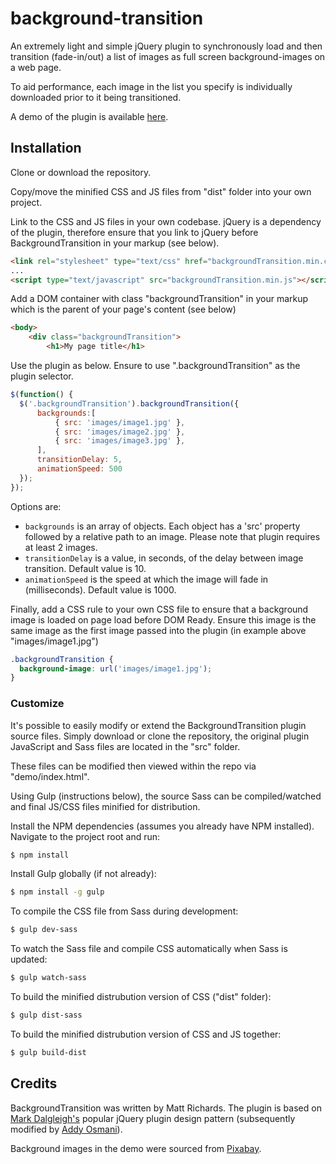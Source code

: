 # background-transition

An extremely light and simple jQuery plugin to synchronously load and then
transition (fade-in/out) a list of images as full screen background-images on
a web page.

To aid performance, each image in the list you specify is individually
downloaded prior to it being transitioned.

A demo of the plugin is available [here](https://mttrchrds.github.io/backgroundtransition/demo/index.html).

## Installation

Clone or download the repository.

Copy/move the minified CSS and JS files from "dist" folder into your own project.

Link to the CSS and JS files in your own codebase. jQuery is a dependency of
the plugin, therefore ensure that you link to jQuery before BackgroundTransition
in your markup (see below).

```html
<link rel="stylesheet" type="text/css" href="backgroundTransition.min.css" />
...
<script type="text/javascript" src="backgroundTransition.min.js"></script>
```
Add a DOM container with class "backgroundTransition" in your markup which is
the parent of your page's content (see below)

```html
<body>
    <div class="backgroundTransition">
        <h1>My page title</h1>
```
Use the plugin as below. Ensure to use ".backgroundTransition" as the plugin selector.

```javascript
$(function() {
  $('.backgroundTransition').backgroundTransition({
      backgrounds:[
          { src: 'images/image1.jpg' },
          { src: 'images/image2.jpg' },
          { src: 'images/image3.jpg' },
      ],
      transitionDelay: 5,
      animationSpeed: 500
  });
});
```
Options are:
- `backgrounds` is an array of objects. Each object has a 'src' property followed by a relative path to an image. Please note that plugin requires at least 2 images.
- `transitionDelay` is a value, in seconds, of the delay between image transition. Default value is 10.
- `animationSpeed` is the speed at which the image will fade in (milliseconds). Default value is 1000.

Finally, add a CSS rule to your own CSS file to ensure that a background image is
loaded on page load before DOM Ready. Ensure this image is the same image as the
first image passed into the plugin (in example above "images/image1.jpg")

```css
.backgroundTransition {
  background-image: url('images/image1.jpg');
}
```

### Customize

It's possible to easily modify or extend the BackgroundTransition plugin source
files. Simply download or clone the repository, the original plugin
JavaScript and Sass files are located in the "src" folder.

These files can be modified then viewed within the repo via "demo/index.html".

Using Gulp (instructions below), the source Sass can be compiled/watched and final JS/CSS files
minified for distribution.

Install the NPM dependencies (assumes you already have NPM installed). Navigate
to the project root and run:
```sh
$ npm install
```

Install Gulp globally (if not already):
```sh
$ npm install -g gulp
```

To compile the CSS file from Sass during development:
```sh
$ gulp dev-sass
```

To watch the Sass file and compile CSS automatically when Sass is updated:
```sh
$ gulp watch-sass
```

To build the minified distrubution version of CSS ("dist" folder):
```sh
$ gulp dist-sass
```

To build the minified distrubution version of CSS and JS together:
```sh
$ gulp build-dist
```

## Credits

BackgroundTransition was written by Matt Richards. The plugin is based on
[Mark Dalgleigh's](http://markdalgleish.com/2011/05/creating-highly-configurable-jquery-plugins/)
popular jQuery plugin design pattern (subsequently modified by [Addy Osmani](http://www.smashingmagazine.com/2011/10/essential-jquery-plugin-patterns/#a-highly-configurable-and-mutable-plugin)).

Background images in the demo were sourced from [Pixabay](http://pixabay.com).
